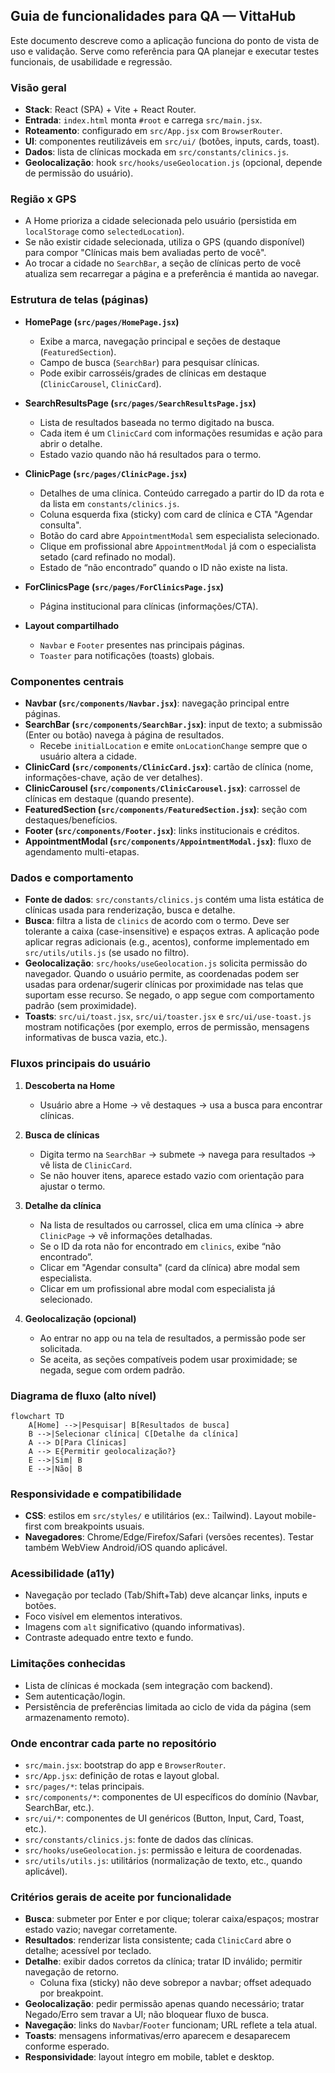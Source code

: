## Guia de funcionalidades para QA — VittaHub

Este documento descreve como a aplicação funciona do ponto de vista de uso e validação. Serve como referência para QA planejar e executar testes funcionais, de usabilidade e regressão.

### Visão geral

- **Stack**: React (SPA) + Vite + React Router.
- **Entrada**: `index.html` monta `#root` e carrega `src/main.jsx`.
- **Roteamento**: configurado em `src/App.jsx` com `BrowserRouter`.
- **UI**: componentes reutilizáveis em `src/ui/` (botões, inputs, cards, toast).
- **Dados**: lista de clínicas mockada em `src/constants/clinics.js`.
- **Geolocalização**: hook `src/hooks/useGeolocation.js` (opcional, depende de permissão do usuário).

### Região x GPS

- A Home prioriza a cidade selecionada pelo usuário (persistida em `localStorage` como `selectedLocation`).
- Se não existir cidade selecionada, utiliza o GPS (quando disponível) para compor "Clínicas mais bem avaliadas perto de você".
- Ao trocar a cidade no `SearchBar`, a seção de clínicas perto de você atualiza sem recarregar a página e a preferência é mantida ao navegar.

### Estrutura de telas (páginas)

- **HomePage (`src/pages/HomePage.jsx`)**

  - Exibe a marca, navegação principal e seções de destaque (`FeaturedSection`).
  - Campo de busca (`SearchBar`) para pesquisar clínicas.
  - Pode exibir carrosséis/grades de clínicas em destaque (`ClinicCarousel`, `ClinicCard`).

- **SearchResultsPage (`src/pages/SearchResultsPage.jsx`)**

  - Lista de resultados baseada no termo digitado na busca.
  - Cada item é um `ClinicCard` com informações resumidas e ação para abrir o detalhe.
  - Estado vazio quando não há resultados para o termo.

- **ClinicPage (`src/pages/ClinicPage.jsx`)**

  - Detalhes de uma clínica. Conteúdo carregado a partir do ID da rota e da lista em `constants/clinics.js`.
  - Coluna esquerda fixa (sticky) com card de clínica e CTA "Agendar consulta".
  - Botão do card abre `AppointmentModal` sem especialista selecionado.
  - Clique em profissional abre `AppointmentModal` já com o especialista setado (card refinado no modal).
  - Estado de “não encontrado” quando o ID não existe na lista.

- **ForClinicsPage (`src/pages/ForClinicsPage.jsx`)**

  - Página institucional para clínicas (informações/CTA).

- **Layout compartilhado**
  - `Navbar` e `Footer` presentes nas principais páginas.
  - `Toaster` para notificações (toasts) globais.

### Componentes centrais

- **Navbar (`src/components/Navbar.jsx`)**: navegação principal entre páginas.
- **SearchBar (`src/components/SearchBar.jsx`)**: input de texto; a submissão (Enter ou botão) navega à página de resultados.
  - Recebe `initialLocation` e emite `onLocationChange` sempre que o usuário altera a cidade.
- **ClinicCard (`src/components/ClinicCard.jsx`)**: cartão de clínica (nome, informações-chave, ação de ver detalhes).
- **ClinicCarousel (`src/components/ClinicCarousel.jsx`)**: carrossel de clínicas em destaque (quando presente).
- **FeaturedSection (`src/components/FeaturedSection.jsx`)**: seção com destaques/benefícios.
- **Footer (`src/components/Footer.jsx`)**: links institucionais e créditos.
- **AppointmentModal (`src/components/AppointmentModal.jsx`)**: fluxo de agendamento multi-etapas.

### Dados e comportamento

- **Fonte de dados**: `src/constants/clinics.js` contém uma lista estática de clínicas usada para renderização, busca e detalhe.
- **Busca**: filtra a lista de `clinics` de acordo com o termo. Deve ser tolerante a caixa (case-insensitive) e espaços extras. A aplicação pode aplicar regras adicionais (e.g., acentos), conforme implementado em `src/utils/utils.js` (se usado no filtro).
- **Geolocalização**: `src/hooks/useGeolocation.js` solicita permissão do navegador. Quando o usuário permite, as coordenadas podem ser usadas para ordenar/sugerir clínicas por proximidade nas telas que suportam esse recurso. Se negado, o app segue com comportamento padrão (sem proximidade).
- **Toasts**: `src/ui/toast.jsx`, `src/ui/toaster.jsx` e `src/ui/use-toast.js` mostram notificações (por exemplo, erros de permissão, mensagens informativas de busca vazia, etc.).

### Fluxos principais do usuário

1. **Descoberta na Home**

   - Usuário abre a Home → vê destaques → usa a busca para encontrar clínicas.

2. **Busca de clínicas**

   - Digita termo na `SearchBar` → submete → navega para resultados → vê lista de `ClinicCard`.
   - Se não houver itens, aparece estado vazio com orientação para ajustar o termo.

3. **Detalhe da clínica**

   - Na lista de resultados ou carrossel, clica em uma clínica → abre `ClinicPage` → vê informações detalhadas.
   - Se o ID da rota não for encontrado em `clinics`, exibe “não encontrado”.
   - Clicar em "Agendar consulta" (card da clínica) abre modal sem especialista.
   - Clicar em um profissional abre modal com especialista já selecionado.

4. **Geolocalização (opcional)**
   - Ao entrar no app ou na tela de resultados, a permissão pode ser solicitada.
   - Se aceita, as seções compatíveis podem usar proximidade; se negada, segue com ordem padrão.

### Diagrama de fluxo (alto nível)

```mermaid
flowchart TD
    A[Home] -->|Pesquisar| B[Resultados de busca]
    B -->|Selecionar clínica| C[Detalhe da clínica]
    A --> D[Para Clínicas]
    A --> E{Permitir geolocalização?}
    E -->|Sim| B
    E -->|Não| B
```

### Responsividade e compatibilidade

- **CSS**: estilos em `src/styles/` e utilitários (ex.: Tailwind). Layout mobile-first com breakpoints usuais.
- **Navegadores**: Chrome/Edge/Firefox/Safari (versões recentes). Testar também WebView Android/iOS quando aplicável.

### Acessibilidade (a11y)

- Navegação por teclado (Tab/Shift+Tab) deve alcançar links, inputs e botões.
- Foco visível em elementos interativos.
- Imagens com `alt` significativo (quando informativas).
- Contraste adequado entre texto e fundo.

### Limitações conhecidas

- Lista de clínicas é mockada (sem integração com backend).
- Sem autenticação/login.
- Persistência de preferências limitada ao ciclo de vida da página (sem armazenamento remoto).

### Onde encontrar cada parte no repositório

- `src/main.jsx`: bootstrap do app e `BrowserRouter`.
- `src/App.jsx`: definição de rotas e layout global.
- `src/pages/*`: telas principais.
- `src/components/*`: componentes de UI específicos do domínio (Navbar, SearchBar, etc.).
- `src/ui/*`: componentes de UI genéricos (Button, Input, Card, Toast, etc.).
- `src/constants/clinics.js`: fonte de dados das clínicas.
- `src/hooks/useGeolocation.js`: permissão e leitura de coordenadas.
- `src/utils/utils.js`: utilitários (normalização de texto, etc., quando aplicável).

### Critérios gerais de aceite por funcionalidade

- **Busca**: submeter por Enter e por clique; tolerar caixa/espaços; mostrar estado vazio; navegar corretamente.
- **Resultados**: renderizar lista consistente; cada `ClinicCard` abre o detalhe; acessível por teclado.
- **Detalhe**: exibir dados corretos da clínica; tratar ID inválido; permitir navegação de retorno.
  - Coluna fixa (sticky) não deve sobrepor a navbar; offset adequado por breakpoint.
- **Geolocalização**: pedir permissão apenas quando necessário; tratar Negado/Erro sem travar a UI; não bloquear fluxo de busca.
- **Navegação**: links do `Navbar`/`Footer` funcionam; URL reflete a tela atual.
- **Toasts**: mensagens informativas/erro aparecem e desaparecem conforme esperado.
- **Responsividade**: layout íntegro em mobile, tablet e desktop.
